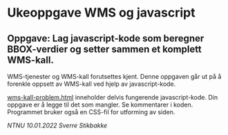 # Ukeoppgave WMS og javascript

## Oppgave: Lag javascript-kode som beregner BBOX-verdier og setter sammen et komplett WMS-kall.

WMS-tjenester og WMS-kall forutsettes kjent. Denne oppgaven går ut på å forenkle oppsett av WMS-kall ved hjelp av javascript-kode. 

[wms-kall-problem.html](docs/wms-kall-problem.html) inneholder delvis fungerende javascript-kode. Din oppgave er å legge til det som mangler. Se kommentarer i koden. 
Programmet bruker også en CSS-fil for utforming av siden.


*NTNU 10.01.2022 Sverre Stikbakke*